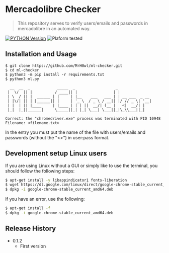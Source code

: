 # Mercadolibre Checker
> This repository serves to verify users/emails and passwords in mercadolibre in an automated way.

[![PYTHON Version][py-image]][py-url]
![Plaform tested][platform-img]


## Installation and Usage

```
$ git clone https://github.com/MrH0wl/ml-checker.git
$ cd ml-checker
$ python3 -m pip install -r requirements.txt
$ python3 ml.py

  __  __  _            _____  _                  _
 |  \/  || |          / ____|| |                | |
 | \  / || |  ______ | |     | |__    ___   ___ | | __ ___  _ __
 | |\/| || | |______|| |     | '_ \  / _ \ / __|| |/ // _ \| '__|
 | |  | || |____     | |____ | | | ||  __/| (__ |   <|  __/| |
 |_|  |_||______|     \_____||_| |_| \___| \___||_|\_\\___||_|

Correct: the "chromedriver.exe" process was terminated with PID 10948
Filename: <filename.txt>

```
In the entry <filename> you must put the name of the file with users/emails and passwords (without the "<>") in user:pass format.

## Development setup Linux users

If you are using Linux without a GUI or simply like to use the terminal, you should follow the following steps:

```sh
$ apt-get install -y libappindicator1 fonts-liberation
$ wget https://dl.google.com/linux/direct/google-chrome-stable_current_amd64.deb
$ dpkg -i google-chrome-stable_current_amd64.deb
```

If you have an error, use the following:

```sh
$ apt-get install -f
$ dpkg -i google-chrome-stable_current_amd64.deb
```

## Release History

* 0.1.2
    * First version



<!-- Markdown link & img dfn's -->
[py-image]: https://img.shields.io/badge/python-3.7-green.svg?style=flat-square
[py-url]: https://www.python.org/downloads/
[platform-img]: https://img.shields.io/badge/tested-Win%20%7C%20Linux-blue.svg?style=flat-square
